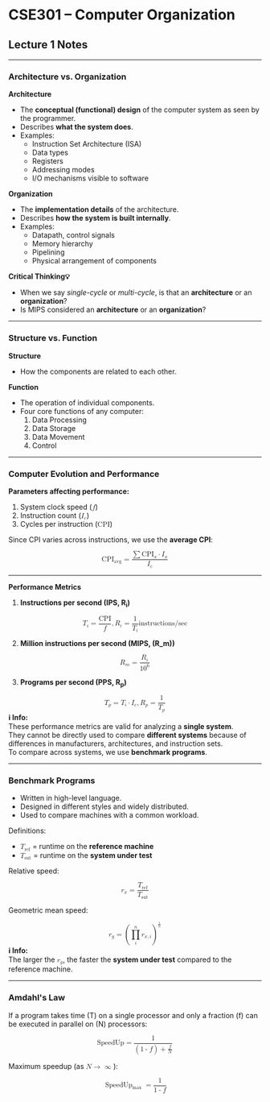 # CSE301 – Computer Organization  
## Lecture 1 Notes

---

### Architecture vs. Organization  

**Architecture**  
- The **conceptual (functional) design** of the computer system as seen by the programmer.  
- Describes **what the system does**.  
- Examples:  
  - Instruction Set Architecture (ISA)  
  - Data types  
  - Registers  
  - Addressing modes  
  - I/O mechanisms visible to software  

**Organization**  
- The **implementation details** of the architecture.  
- Describes **how the system is built internally**.  
- Examples:  
  - Datapath, control signals  
  - Memory hierarchy  
  - Pipelining  
  - Physical arrangement of components  

**Critical Thinking💡**  
- When we say *single-cycle* or *multi-cycle*, is that an **architecture** or an **organization**?  
- Is MIPS considered an **architecture** or an **organization**?  

---

### Structure vs. Function  

**Structure**  
- How the components are related to each other.  

**Function**  
- The operation of individual components.  
- Four core functions of any computer:  
  1. Data Processing  
  2. Data Storage  
  3. Data Movement  
  4. Control  

---

### Computer Evolution and Performance  

**Parameters affecting performance:**  
1. System clock speed (<math xmlns="http://www.w3.org/1998/Math/MathML" display="inline">
  <mi>f</mi>
</math>)  
2. Instruction count (<math xmlns="http://www.w3.org/1998/Math/MathML" display="inline">
  <msub><mi>I</mi><mi>c</mi></msub>
</math>)  
3. Cycles per instruction (<math xmlns="http://www.w3.org/1998/Math/MathML" display="inline">
  <mi>CPI</mi>
</math>)  


Since CPI varies across instructions, we use the **average CPI**:  

<math xmlns="http://www.w3.org/1998/Math/MathML" display="block">
  <mrow>
    <msub><mi>CPI</mi><mi>avg</mi></msub>
    <mo>=</mo>
    <mfrac>
      <mrow>
        <mo>&#x2211;</mo>
        <mrow>
          <msub><mi>CPI</mi><mi>x</mi></msub>
          <mo>&#x22C5;</mo>
          <msub><mi>I</mi><mi>x</mi></msub>
        </mrow>
      </mrow>
      <msub><mi>I</mi><mi>c</mi></msub>
    </mfrac>
  </mrow>
</math>


---

**Performance Metrics**

1. **Instructions per second (IPS, R<sub>i</sub>)**  

<math xmlns="http://www.w3.org/1998/Math/MathML" display="block">
  <mrow>
    <msub><mi>T</mi><mi>i</mi></msub>
    <mo>=</mo>
    <mfrac>
      <mi>CPI</mi>
      <mi>f</mi>
    </mfrac>
    <mo>,</mo>
    <msub><mi>R</mi><mi>i</mi></msub>
    <mo>=</mo>
    <mfrac>
      <mn>1</mn>
      <msub><mi>T</mi><mi>i</mi></msub>
    </mfrac>
    <mtext> instructions/sec</mtext>
  </mrow>
</math>


2. **Million instructions per second (MIPS, \(R_m\))**  

<math xmlns="http://www.w3.org/1998/Math/MathML" display="block">
  <mrow>
    <msub><mi>R</mi><mi>m</mi></msub>
    <mo>=</mo>
    <mfrac>
      <msub><mi>R</mi><mi>i</mi></msub>
      <msup><mn>10</mn><mn>6</mn></msup>
    </mfrac>
  </mrow>
</math>


3. **Programs per second (PPS, R<sub>p</sub>)**  

<math xmlns="http://www.w3.org/1998/Math/MathML" display="block">
  <mrow>
    <msub><mi>T</mi><mi>p</mi></msub>
    <mo>=</mo>
    <msub><mi>T</mi><mi>i</mi></msub>
    <mo>&#x22C5;</mo>
    <msub><mi>I</mi><mi>c</mi></msub>
    <mo>,</mo>
    <msub><mi>R</mi><mi>p</mi></msub>
    <mo>=</mo>
    <mfrac>
      <mn>1</mn>
      <msub><mi>T</mi><mi>p</mi></msub>
    </mfrac>
  </mrow>
</math>

<div class="info">
  <strong>ℹ️ Info:</strong> <br> 
  These performance metrics are valid for analyzing a <b>single system</b>.<br>
  They cannot be directly used to compare <b>different systems</b> because of differences in manufacturers, architectures, and instruction sets.<br>
  To compare across systems, we use <b>benchmark programs</b>.
</div>

---

### Benchmark Programs  

- Written in high-level language.  
- Designed in different styles and widely distributed.  
- Used to compare machines with a common workload.  

Definitions:  
- <math xmlns="http://www.w3.org/1998/Math/MathML" display="inline"><msub><mi>T</mi><mi>ref</mi></msub></math> = runtime on the **reference machine**  
- <math xmlns="http://www.w3.org/1998/Math/MathML" display="inline"><msub><mi>T</mi><mi>sut</mi></msub></math> = runtime on the **system under test**  

Relative speed:  

<math xmlns="http://www.w3.org/1998/Math/MathML" display="block">
  <mrow>
    <msub><mi>r</mi><mi>x</mi></msub>
    <mo>=</mo>
    <mfrac>
      <msub><mi>T</mi><mi>ref</mi></msub>
      <msub><mi>T</mi><mi>sut</mi></msub>
    </mfrac>
  </mrow>
</math>


Geometric mean speed:  

<math xmlns="http://www.w3.org/1998/Math/MathML" display="block">
  <msub><mi>r</mi><mi>g</mi></msub>
  <mo>=</mo>
  <msup>
    <mrow>
      <mo>(</mo>
      <mrow>
        <munderover>
          <mo>&#x220F;</mo>
          <mi>i</mi>
          <mi>n</mi>
        </munderover>
        <msub><mi>r</mi><mrow><mi>x</mi><mo>,</mo><mi>i</mi></mrow></msub>
      </mrow>
      <mo>)</mo>
    </mrow>
    <mfrac><mn>1</mn><mi>n</mi></mfrac>
  </msup>
</math>


<div class="info">
  <strong>ℹ️ Info:</strong> <br> 
  The larger the <math xmlns="http://www.w3.org/1998/Math/MathML" display="inline"><msub><mi>r</mi><mi>g</mi></msub></math>, the faster the <b>system under test</b> compared to the reference machine.
</div>

---

### Amdahl's Law  

If a program takes time \(T\) on a single processor and only a fraction \(f\) can be executed in parallel on \(N\) processors:  

<math xmlns="http://www.w3.org/1998/Math/MathML" display="block">
  <mrow>
    <mtext>SpeedUp</mtext>
    <mo>=</mo>
    <mfrac>
      <mn>1</mn>
      <mrow>
        <mo>(</mo>
        <mn>1</mn>
        <mo>-</mo>
        <mi>f</mi>
        <mo>)</mo>
        <mo>+</mo>
        <mfrac><mi>f</mi><mi>N</mi></mfrac>
      </mrow>
    </mfrac>
  </mrow>
</math>


Maximum speedup (as <math xmlns="http://www.w3.org/1998/Math/MathML" display="inline"><mi>N</mi><mo>→</mo><mo>&#x221E;</mo></math>):  


<math xmlns="http://www.w3.org/1998/Math/MathML" display="block">
  <mrow>
    <mrow>
      <mtext>SpeedUp</mtext>
      <msub><mo></mo><mi>max</mi></msub>
    </mrow>
    <mo>=</mo>
    <mfrac>
      <mn>1</mn>
      <mrow>
        <mn>1</mn>
        <mo>-</mo>
        <mi>f</mi>
      </mrow>
    </mfrac>
  </mrow>
</math>

